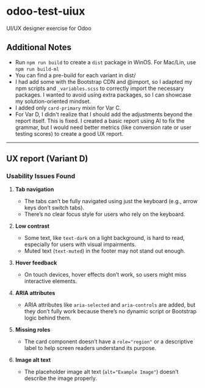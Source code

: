# odoo-test-uiux
UI/UX designer exercise for Odoo

## Additional Notes

- Run `npm run build` to create a `dist` package in WinOS. For Mac/Lin, use `npm run build-ml`
- You can find a pre-build for each variant in dist/
- I had add some with the Bootstrap CDN and @import, so I adapted my npm scripts and `_variables.scss` to correctly import the necessary packages. I wanted to avoid using extra packages, so I can showcase my solution-oriented mindset.
- I added only `card-primary` mixin for Var C.
- For Var D, I didn't realize that I should add the adjustments beyond the report itself. This is fixed. I created a basic report using AI to fix the grammar, but I would need better metrics (like conversion rate or user testing scores) to create a good UX report.

---

## UX report (Variant D)

### Usability Issues Found
1. **Tab navigation**
   - The tabs can’t be fully navigated using just the keyboard (e.g., arrow keys don’t switch tabs).
   - There’s no clear focus style for users who rely on the keyboard.

2. **Low contrast**
   - Some text, like `text-dark` on a light background, is hard to read, especially for users with visual impairments.
   - Muted text (`text-muted`) in the footer may not stand out enough.

3. **Hover feedback**
   - On touch devices, hover effects don’t work, so users might miss interactive elements.

4. **ARIA attributes**
   - ARIA attributes like `aria-selected` and `aria-controls` are added, but they don’t fully work because there’s no dynamic script or Bootstrap logic behind them.

5. **Missing roles**
   - The card component doesn’t have a `role="region"` or a descriptive label to help screen readers understand its purpose.

6. **Image alt text**
   - The placeholder image alt text (`alt="Example Image"`) doesn’t describe the image properly.




